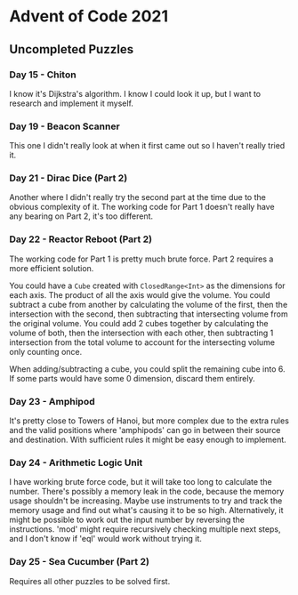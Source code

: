 #  Advent of Code 2021

## Uncompleted Puzzles

### Day 15 - Chiton
I know it's Dijkstra's algorithm. I know I could look it up, but I want to research and implement it myself.

### Day 19 - Beacon Scanner
This one I didn't really look at when it first came out so I haven't really tried it.

### Day 21 - Dirac Dice (Part 2)
Another where I didn't really try the second part at the time due to the obvious complexity of it. The working code for Part 1 doesn't really have any bearing on Part 2, it's too different.

### Day 22 - Reactor Reboot (Part 2)
The working code for Part 1 is pretty much brute force. Part 2 requires a more efficient solution.

You could have a `Cube` created with `ClosedRange<Int>` as the dimensions for each axis. The product of all the axis would give the volume.
You could subtract a cube from another by calculating the volume of the first, then the intersection with the second, then subtracting that intersecting volume from the original volume.
You could add 2 cubes together by calculating the volume of both, then the intersection with each other, then subtracting 1 intersection from the total volume to account for the intersecting volume only counting once.

When adding/subtracting a cube, you could split the remaining cube into 6. If some parts would have some 0 dimension, discard them entirely.

### Day 23 - Amphipod
It's pretty close to Towers of Hanoi, but more complex due to the extra rules and the valid positions where 'amphipods' can go in between their source and destination. 
With sufficient rules it might be easy enough to implement.

### Day 24 - Arithmetic Logic Unit
I have working brute force code, but it will take too long to calculate the number.
There's possibly a memory leak in the code, because the memory usage shouldn't be increasing. Maybe use instruments to try and track the memory usage and find out what's causing it to be so high.
Alternatively, it might be possible to work out the input number by reversing the instructions. 'mod' might require recursively checking multiple next steps, and I don't know if 'eql' would work without trying it.

### Day 25 - Sea Cucumber (Part 2)
Requires all other puzzles to be solved first. 

